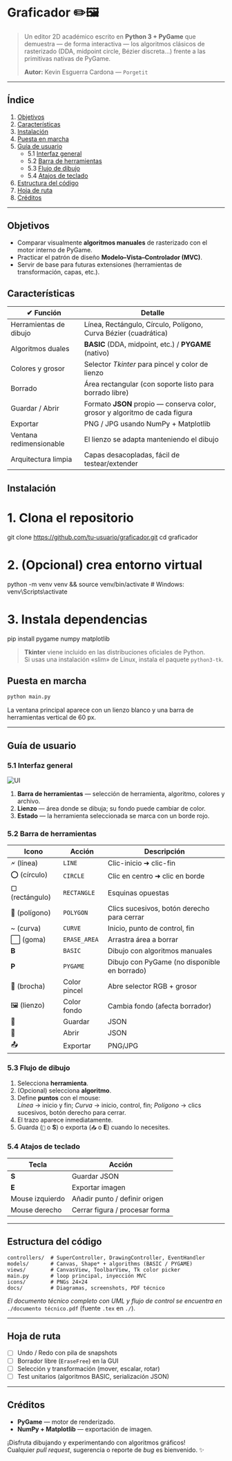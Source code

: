 # Graficador ✏️🖼️

> Un editor 2D académico escrito en **Python 3 + PyGame** que demuestra — de forma interactiva — los algoritmos clásicos de rasterizado (DDA, midpoint circle, Bézier discreta…) frente a las primitivas nativas de PyGame.
>   
> **Autor:** Kevin Esguerra Cardona — `Porgetit`

---

## Índice

1. [Objetivos](#objetivos)  
2. [Características](#características)  
3. [Instalación](#instalación)  
4. [Puesta en marcha](#puesta-en-marcha)  
5. [Guía de usuario](#guía-de-usuario)  
   - 5.1&nbsp;[Interfaz general](#51-interfaz-general)  
   - 5.2&nbsp;[Barra de herramientas](#52-barra-de-herramientas)  
   - 5.3&nbsp;[Flujo de dibujo](#53-flujo-de-dibujo)  
   - 5.4&nbsp;[Atajos de teclado](#54-atajos-de-teclado)  
6. [Estructura del código](#estructura-del-código)  
7. [Hoja de ruta](#hoja-de-ruta)  
8. [Créditos](#créditos)  

---

## Objetivos

* Comparar visualmente **algoritmos manuales** de rasterizado con el motor interno de PyGame.  
* Practicar el patrón de diseño **Modelo–Vista–Controlador (MVC)**.  
* Servir de base para futuras extensiones (herramientas de transformación, capas, etc.).

## Características

| ✔ Función                                   | Detalle                                                                                |
| ------------------------------------------- | -------------------------------------------------------------------------------------- |
| Herramientas de dibujo                      | Línea, Rectángulo, Círculo, Polígono, Curva Bézier (cuadrática)                        |
| Algoritmos duales                           | **BASIC** (DDA, midpoint, etc.) / **PYGAME** (nativo)                                  |
| Colores y grosor                            | Selector *Tkinter* para pincel y color de lienzo                                       |
| Borrado                                     | Área rectangular (con soporte listo para borrado libre)                                |
| Guardar / Abrir                             | Formato **JSON** propio — conserva color, grosor y algoritmo de cada figura            |
| Exportar                                    | PNG / JPG usando NumPy + Matplotlib                                                    |
| Ventana redimensionable                     | El lienzo se adapta manteniendo el dibujo                                              |
| Arquitectura limpia                         | Capas desacopladas, fácil de testear/extender                                          |

## Instalación

# 1. Clona el repositorio
git clone https://github.com/tu-usuario/graficador.git
cd graficador

# 2. (Opcional) crea entorno virtual
python -m venv venv && source venv/bin/activate  # Windows: venv\Scripts\activate

# 3. Instala dependencias
pip install pygame numpy matplotlib

> **Tkinter** viene incluido en las distribuciones oficiales de Python.  
> Si usas una instalación «slim» de Linux, instala el paquete `python3-tk`.

## Puesta en marcha

```bash
python main.py
```

La ventana principal aparece con un lienzo blanco y una barra de herramientas vertical de 60 px.

---

## Guía de usuario

### 5.1 Interfaz general
![UI](docs/img/ui_overview.png)

1. **Barra de herramientas** — selección de herramienta, algoritmo, colores y archivo.  
2. **Lienzo** — área donde se dibuja; su fondo puede cambiar de color.  
3. **Estado** — la herramienta seleccionada se marca con un borde rojo.

### 5.2 Barra de herramientas

| Icono               | Acción        | Descripción                                               |
| -------------------- | ------------ | --------------------------------------------------------- |
| 🗲 (línea)           | `LINE`       | Clic-inicio ➜ clic-fin                                    |
| ⭕ (círculo)         | `CIRCLE`     | Clic en centro ➜ clic en borde                            |
| ▢ (rectángulo)      | `RECTANGLE`  | Esquinas opuestas                                         |
| 🔺 (polígono)       | `POLYGON`    | Clics sucesivos, botón derecho para cerrar                |
| ~ (curva)           | `CURVE`      | Inicio, punto de control, fin                             |
| ⬜ (goma)            | `ERASE_AREA` | Arrastra área a borrar                                    |
| **B**               | `BASIC`      | Dibujo con algoritmos manuales                            |
| **P**               | `PYGAME`     | Dibujo con PyGame (no disponible en borrado)              |
| 🎨 (brocha)         | Color pincel | Abre selector RGB + grosor                                |
| 🖼️ (lienzo)         | Color fondo  | Cambia fondo (afecta borrador)                            |
| 💾                  | Guardar      | JSON                                                      |
| 📂                  | Abrir        | JSON                                                      |
| 📤                  | Exportar     | PNG/JPG                                                   |

### 5.3 Flujo de dibujo

1. Selecciona **herramienta**.  
2. (Opcional) selecciona **algoritmo**.  
3. Define **puntos** con el mouse:  
   *Línea* → inicio y fin; *Curva* → inicio, control, fin; *Polígono* → clics sucesivos, botón derecho para cerrar.  
4. El trazo aparece inmediatamente.  
5. Guarda (`💾` o **S**) o exporta (`📤` o **E**) cuando lo necesites.

### 5.4 Atajos de teclado

| Tecla           | Acción                                  |
| --------------- | ---------------------------------------- |
| **S**           | Guardar JSON                            |
| **E**           | Exportar imagen                         |
| Mouse izquierdo | Añadir punto / definir origen           |
| Mouse derecho   | Cerrar figura / procesar forma          |

---

## Estructura del código

```text
controllers/  # SuperController, DrawingController, EventHandler
models/       # Canvas, Shape* + algorithms (BASIC / PYGAME)
views/        # CanvasView, ToolbarView, Tk color picker
main.py       # loop principal, inyección MVC
icons/        # PNGs 24×24
docs/         # Diagramas, screenshots, PDF técnico
```

*El documento técnico completo con UML y flujo de control se encuentra en*  
`./documento técnico.pdf` (fuente `.tex` en `./`).

---

## Hoja de ruta

- [ ] Undo / Redo con pila de snapshots  
- [ ] Borrador libre (`EraseFree`) en la GUI  
- [ ] Selección y transformación (mover, escalar, rotar)  
- [ ] Test unitarios (algoritmos BASIC, serialización JSON)

---

## Créditos

* **PyGame** — motor de renderizado.  
* **NumPy + Matplotlib** — exportación de imagen.

¡Disfruta dibujando y experimentando con algoritmos gráficos!  
Cualquier *pull request*, sugerencia o reporte de *bug* es bienvenido. ✨